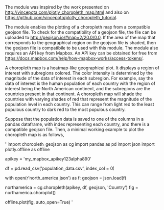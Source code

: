 The module was inspired by the work presented on http://vincepota.com/plotly_choropleth_map.html and also on https://github.com/vincepota/plotly_choropleth_tutorial.

The module enables the plotting of a choropleth map from a compatible geojson file. To check for the compatibility of a geojson file, the file can be uploaded to http://geojson.io/#map=2/20.0/0.0. If the area of the map that corresponds to the geographical region on the geojson file is shaded, then the geojson file is compatibile to be used with this module. The module also requires an API key from Mapbox. An API key can be obtained for free from https://docs.mapbox.com/help/how-mapbox-works/access-tokens/.

A choropleth map is a heatmap-like geographical plot. It displays a region of interest with subregions colored. The color intensity is determined
by the magnitude of the data of interest in each subregion. For example, say the data of interest is the human population of each country with the
region of interest being the North American continent, and the subregions are the countries present in that continent. A choropleth map will shade
the countries with varying shades of red that represent the magnitude of the population level in each country. This can range from light red to the
least populous country to dark red to the most populous country.

Suppose that the population data is saved to one of the columns in a pandas dataframe, with index representing each country, and there is a compatible geojson file. Then, a minimal working example to plot the choropleth map is as follows,

'
import choropleth_geojson as cg
import pandas as pd
import json
import plotly.offline as offline

apikey = 'my_mapbox_apikey123alpha890'

df = pd.read_csv('population_data.csv', index_col = 0)

with open(r'north_america.json') as f:
    geojson = json.load(f)
	
northamerica = cg.choropleth(apikey, df, geojson, 'Country')
fig = northamerica.choroplot()

offline.plot(fig, auto_open=True)
'

